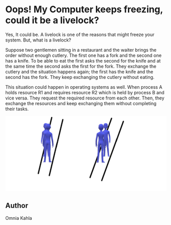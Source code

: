 <!-- BEGIN TITLE -->
# Oops! My Computer keeps freezing, could it be a livelock?
<!-- END TITLE -->

<!-- BEGIN BODY -->
Yes, It could be. A livelock is one of the reasons that might freeze your system. But, what is a livelock?  

Suppose two gentlemen sitting in a restaurant and the waiter brings the order without enough cutlery. The first one has a fork and the second one has a knife. To be able to eat the first asks the second for the knife and at the same time the second asks the first for the fork. They exchange the cutlery and the situation happens again; the first has the knife and the second has the fork. They keep exchanging the cutlery without eating. 

This situation could happen in operating systems as well. When process A holds resource R1 and requires resource R2 which is held by process B and vice versa. They request the required resource from each other. Then, they exchange the resources and keep exchanging them without completing their tasks.  
<!-- END BODY -->


![Image title](../images/image-105-livelock.jpg)

## Author
<!-- BEGIN AUTHOR -->
Omnia Kahla
<!-- END AUTHOR -->
